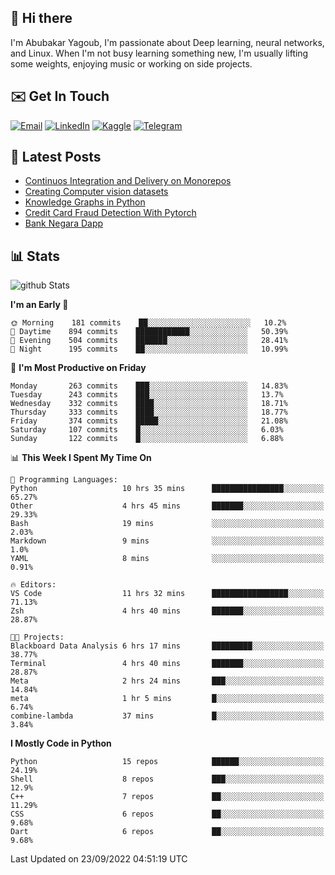 ## 👋 Hi there

I'm Abubakar Yagoub, I'm passionate about Deep learning, neural networks, and
Linux. When I'm not busy learning something new, I'm usually lifting some
weights, enjoying music or working on side projects.

## ✉️ Get In Touch

[![Email](https://img.shields.io/badge/Email-f1f1f1?style=for-the-badge&logo=gmail&logoColor=0f111a)](mailto:git@blacksuan19.dev)
[![LinkedIn](https://img.shields.io/badge/LinkedIn-0077B5?style=for-the-badge&logo=linkedin&logoColor=white)](https://www.linkedin.com/in/blacksuan19/)
[![Kaggle](https://img.shields.io/badge/Kaggle-5acfff?style=for-the-badge&logo=kaggle&logoColor=white)](http://kaggle.com/abubakaryagob/)
[![Telegram](https://img.shields.io/badge/Telegram-2CA5E0?style=for-the-badge&logo=telegram&logoColor=white)](https://t.me/blacksuan19)

## 📩 Latest Posts

<!-- BLOG-POST-LIST:START -->
- [Continuos Integration and Delivery on Monorepos](http://blacksuan19.dev/blog/github-actions-monorepos/)
- [Creating Computer vision datasets](http://blacksuan19.dev/blog/creating-datasets/)
- [Knowledge Graphs in Python](http://blacksuan19.dev/projects/Knowledge_Graphs/)
- [Credit Card Fraud Detection With Pytorch](http://blacksuan19.dev/projects/credit-card-fraud-detection-with-pytorch/)
- [Bank Negara Dapp](http://blacksuan19.dev/projects/bank-negara/)
<!-- BLOG-POST-LIST:END -->

## 📊 Stats

![github Stats](https://github-readme-stats.vercel.app/api?username=blacksuan19&theme=github_dark&show_icons=true&count_private=true&custom_title=Github%20Stats&hide_border=true)

<!--START_SECTION:waka-->
**I'm an Early 🐤** 

```text
🌞 Morning    181 commits    ██░░░░░░░░░░░░░░░░░░░░░░░   10.2% 
🌆 Daytime    894 commits    ████████████░░░░░░░░░░░░░   50.39% 
🌃 Evening    504 commits    ███████░░░░░░░░░░░░░░░░░░   28.41% 
🌙 Night      195 commits    ██░░░░░░░░░░░░░░░░░░░░░░░   10.99%

```
📅 **I'm Most Productive on Friday** 

```text
Monday       263 commits    ███░░░░░░░░░░░░░░░░░░░░░░   14.83% 
Tuesday      243 commits    ███░░░░░░░░░░░░░░░░░░░░░░   13.7% 
Wednesday    332 commits    ████░░░░░░░░░░░░░░░░░░░░░   18.71% 
Thursday     333 commits    ████░░░░░░░░░░░░░░░░░░░░░   18.77% 
Friday       374 commits    █████░░░░░░░░░░░░░░░░░░░░   21.08% 
Saturday     107 commits    █░░░░░░░░░░░░░░░░░░░░░░░░   6.03% 
Sunday       122 commits    █░░░░░░░░░░░░░░░░░░░░░░░░   6.88%

```


📊 **This Week I Spent My Time On** 

```text
💬 Programming Languages: 
Python                   10 hrs 35 mins      ████████████████░░░░░░░░░   65.27% 
Other                    4 hrs 45 mins       ███████░░░░░░░░░░░░░░░░░░   29.33% 
Bash                     19 mins             ░░░░░░░░░░░░░░░░░░░░░░░░░   2.03% 
Markdown                 9 mins              ░░░░░░░░░░░░░░░░░░░░░░░░░   1.0% 
YAML                     8 mins              ░░░░░░░░░░░░░░░░░░░░░░░░░   0.91%

🔥 Editors: 
VS Code                  11 hrs 32 mins      █████████████████░░░░░░░░   71.13% 
Zsh                      4 hrs 40 mins       ███████░░░░░░░░░░░░░░░░░░   28.87%

🐱‍💻 Projects: 
Blackboard Data Analysis 6 hrs 17 mins       █████████░░░░░░░░░░░░░░░░   38.77% 
Terminal                 4 hrs 40 mins       ███████░░░░░░░░░░░░░░░░░░   28.87% 
Meta                     2 hrs 24 mins       ███░░░░░░░░░░░░░░░░░░░░░░   14.84% 
meta                     1 hr 5 mins         █░░░░░░░░░░░░░░░░░░░░░░░░   6.74% 
combine-lambda           37 mins             █░░░░░░░░░░░░░░░░░░░░░░░░   3.84%

```

**I Mostly Code in Python** 

```text
Python                   15 repos            ██████░░░░░░░░░░░░░░░░░░░   24.19% 
Shell                    8 repos             ███░░░░░░░░░░░░░░░░░░░░░░   12.9% 
C++                      7 repos             ██░░░░░░░░░░░░░░░░░░░░░░░   11.29% 
CSS                      6 repos             ██░░░░░░░░░░░░░░░░░░░░░░░   9.68% 
Dart                     6 repos             ██░░░░░░░░░░░░░░░░░░░░░░░   9.68%

```



 Last Updated on 23/09/2022 04:51:19 UTC
<!--END_SECTION:waka-->
